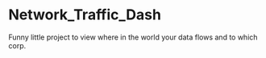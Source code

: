 # Network_Traffic_Dash

Funny little project to view where in the world your data flows and to which corp.
